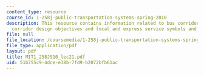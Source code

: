 ```yaml
---
content_type: resource
course_id: 1-258j-public-transportation-systems-spring-2010
description: This resource contains information related to bus corridor service options,
  corridor design objectives and local and express service symbols and example schedules.
file: null
file_location: /coursemedia/1-258j-public-transportation-systems-spring-2010/51b755c94dcee38b7fd9b2072bfb61ac_MIT1_258JS10_lec21.pdf
file_type: application/pdf
layout: pdf
title: MIT1_258JS10_lec21.pdf
uid: 51b755c9-4dce-e38b-7fd9-b2072bfb61ac
---
```


